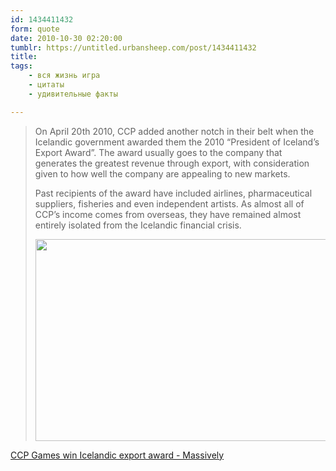 ```yaml
---
id: 1434411432
form: quote
date: 2010-10-30 02:20:00
tumblr: https://untitled.urbansheep.com/post/1434411432
title: 
tags:
    - вся жизнь игра
    - цитаты
    - удивительные факты

---
```


<blockquote>
<p>On April 20th 2010, CCP added another notch in their belt when the Icelandic government awarded them the 2010 “President of Iceland&rsquo;s Export Award”. The award usually goes to the company that generates the greatest revenue through export, with consideration given to how well the company are appealing to new markets.</p>

<p>Past recipients of the award have included airlines, pharmaceutical suppliers, fisheries and even independent artists. As almost all of CCP&rsquo;s income comes from overseas, they have remained almost entirely isolated from the Icelandic financial crisis.</p>

<img src="http://urbansheep.ru/i/i/2010-10-30_151103_crop.png" width="582" height="323"/>
</blockquote>

<a href="http://www.massively.com/2010/04/26/ccp-games-win-icelandic-export-award/">CCP Games win Icelandic export award - Massively</a>
